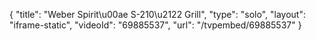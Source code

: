 {
    "title": "Weber Spirit\u00ae S-210\u2122 Grill",
    "type": "solo",
    "layout": "iframe-static",
    "videoId": "69885537",
    "url": "\/tvpembed\/69885537"
}